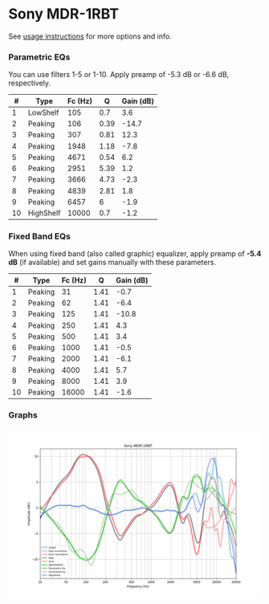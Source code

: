 # Sony MDR-1RBT
See [usage instructions](https://github.com/jaakkopasanen/AutoEq#usage) for more options and info.

### Parametric EQs
You can use filters 1-5 or 1-10. Apply preamp of -5.3 dB or -6.6 dB, respectively.

|   # | Type      |   Fc (Hz) |    Q |   Gain (dB) |
|-----|-----------|-----------|------|-------------|
|   1 | LowShelf  |       105 | 0.7  |         3.6 |
|   2 | Peaking   |       106 | 0.39 |       -14.7 |
|   3 | Peaking   |       307 | 0.81 |        12.3 |
|   4 | Peaking   |      1948 | 1.18 |        -7.8 |
|   5 | Peaking   |      4671 | 0.54 |         6.2 |
|   6 | Peaking   |      2951 | 5.39 |         1.2 |
|   7 | Peaking   |      3666 | 4.73 |        -2.3 |
|   8 | Peaking   |      4839 | 2.81 |         1.8 |
|   9 | Peaking   |      6457 | 6    |        -1.9 |
|  10 | HighShelf |     10000 | 0.7  |        -1.2 |

### Fixed Band EQs
When using fixed band (also called graphic) equalizer, apply preamp of **-5.4 dB** (if available) and set gains manually with these parameters.

|   # | Type    |   Fc (Hz) |    Q |   Gain (dB) |
|-----|---------|-----------|------|-------------|
|   1 | Peaking |        31 | 1.41 |        -0.7 |
|   2 | Peaking |        62 | 1.41 |        -6.4 |
|   3 | Peaking |       125 | 1.41 |       -10.8 |
|   4 | Peaking |       250 | 1.41 |         4.3 |
|   5 | Peaking |       500 | 1.41 |         3.4 |
|   6 | Peaking |      1000 | 1.41 |        -0.5 |
|   7 | Peaking |      2000 | 1.41 |        -6.1 |
|   8 | Peaking |      4000 | 1.41 |         5.7 |
|   9 | Peaking |      8000 | 1.41 |         3.9 |
|  10 | Peaking |     16000 | 1.41 |        -1.6 |

### Graphs
![](./Sony%20MDR-1RBT.png)
